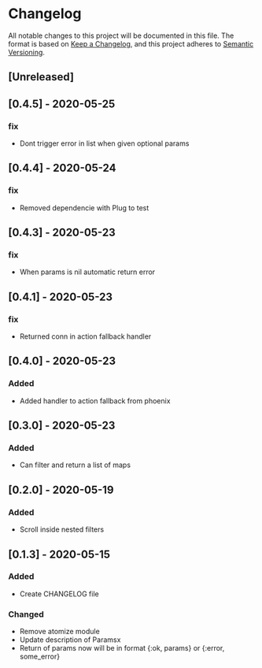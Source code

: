 # Changelog

All notable changes to this project will be documented in this file.
The format is based on [Keep a Changelog](https://keepachangelog.com/en/1.0.0/),
and this project adheres to [Semantic Versioning](https://semver.org/spec/v2.0.0.html).

## [Unreleased]

## [0.4.5] - 2020-05-25
### fix
- Dont trigger error in list when given optional params

## [0.4.4] - 2020-05-24
### fix
- Removed dependencie with Plug to test


## [0.4.3] - 2020-05-23
### fix
- When params is nil automatic return error

## [0.4.1] - 2020-05-23
### fix
- Returned conn in action fallback handler

## [0.4.0] - 2020-05-23
### Added
- Added handler to action fallback from phoenix

## [0.3.0] - 2020-05-23
### Added
- Can filter and return a list of maps

## [0.2.0] - 2020-05-19
### Added
- Scroll inside nested filters

## [0.1.3] - 2020-05-15
### Added
- Create CHANGELOG file

### Changed
- Remove atomize module
- Update description of Paramsx
- Return of params now will be in format {:ok, params} or {:error, some_error}
